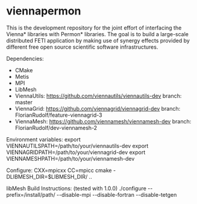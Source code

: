 # viennapermon

This is the development repository for the joint effort of interfacing the Vienna* libraries with Permon* libraries.
The goal is to build a large-scale distributed FETI application by making use of synergy effects provided by
different free open source scientific software infrastructures.

Dependencies:
- CMake
- Metis
- MPI
- LibMesh
- ViennaUtils: https://github.com/viennautils/viennautils-dev  branch: master
- ViennaGrid:  https://github.com/viennagrid/viennagrid-dev    branch: FlorianRudolf/feature-viennagrid-3
- ViennaMesh:  https://github.com/viennamesh/viennamesh-dev    branch: FlorianRudolf/dev-viennamesh-2


Environment variables:
export VIENNAUTILSPATH=/path/to/your/viennautils-dev
export VIENNAGRIDPATH=/path/to/your/viennagrid-dev
export VIENNAMESHPATH=/path/to/your/viennamesh-dev


Configure:
CXX=mpicxx CC=mpicc cmake -DLIBMESH_DIR=$LIBMESH_DIR/ ..





libMesh Build Instructions: (tested with 1.0.0)
  ./configure --prefix=/install/path/ --disable-mpi --disable-fortran --disable-tetgen


